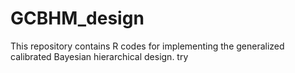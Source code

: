 # GCBHM_design
This repository contains R codes for implementing the generalized calibrated Bayesian hierarchical design.
try



